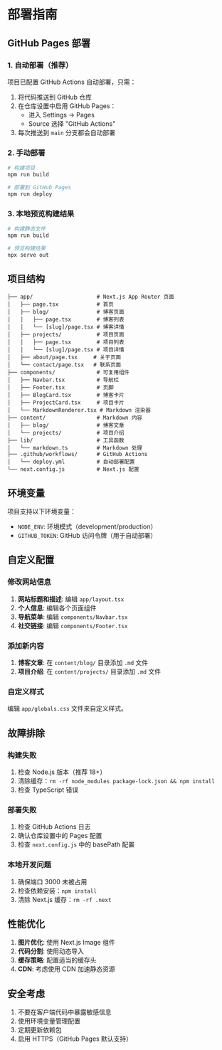# 部署指南

## GitHub Pages 部署

### 1. 自动部署（推荐）

项目已配置 GitHub Actions 自动部署，只需：

1. 将代码推送到 GitHub 仓库
2. 在仓库设置中启用 GitHub Pages：
   - 进入 Settings → Pages
   - Source 选择 "GitHub Actions"
3. 每次推送到 `main` 分支都会自动部署

### 2. 手动部署

```bash
# 构建项目
npm run build

# 部署到 GitHub Pages
npm run deploy
```

### 3. 本地预览构建结果

```bash
# 构建静态文件
npm run build

# 预览构建结果
npx serve out
```

## 项目结构

```
├── app/                    # Next.js App Router 页面
│   ├── page.tsx            # 首页
│   ├── blog/               # 博客页面
│   │   ├── page.tsx        # 博客列表
│   │   └── [slug]/page.tsx # 博客详情
│   ├── projects/           # 项目页面
│   │   ├── page.tsx        # 项目列表
│   │   └── [slug]/page.tsx # 项目详情
│   ├── about/page.tsx     # 关于页面
│   └── contact/page.tsx   # 联系页面
├── components/             # 可复用组件
│   ├── Navbar.tsx          # 导航栏
│   ├── Footer.tsx          # 页脚
│   ├── BlogCard.tsx        # 博客卡片
│   ├── ProjectCard.tsx     # 项目卡片
│   └── MarkdownRenderer.tsx # Markdown 渲染器
├── content/                # Markdown 内容
│   ├── blog/               # 博客文章
│   └── projects/           # 项目介绍
├── lib/                    # 工具函数
│   └── markdown.ts         # Markdown 处理
├── .github/workflows/      # GitHub Actions
│   └── deploy.yml          # 自动部署配置
└── next.config.js          # Next.js 配置
```

## 环境变量

项目支持以下环境变量：

- `NODE_ENV`: 环境模式（development/production）
- `GITHUB_TOKEN`: GitHub 访问令牌（用于自动部署）

## 自定义配置

### 修改网站信息

1. **网站标题和描述**: 编辑 `app/layout.tsx`
2. **个人信息**: 编辑各个页面组件
3. **导航菜单**: 编辑 `components/Navbar.tsx`
4. **社交链接**: 编辑 `components/Footer.tsx`

### 添加新内容

1. **博客文章**: 在 `content/blog/` 目录添加 `.md` 文件
2. **项目介绍**: 在 `content/projects/` 目录添加 `.md` 文件

### 自定义样式

编辑 `app/globals.css` 文件来自定义样式。

## 故障排除

### 构建失败

1. 检查 Node.js 版本（推荐 18+）
2. 清除缓存：`rm -rf node_modules package-lock.json && npm install`
3. 检查 TypeScript 错误

### 部署失败

1. 检查 GitHub Actions 日志
2. 确认仓库设置中的 Pages 配置
3. 检查 `next.config.js` 中的 basePath 配置

### 本地开发问题

1. 确保端口 3000 未被占用
2. 检查依赖安装：`npm install`
3. 清除 Next.js 缓存：`rm -rf .next`

## 性能优化

1. **图片优化**: 使用 Next.js Image 组件
2. **代码分割**: 使用动态导入
3. **缓存策略**: 配置适当的缓存头
4. **CDN**: 考虑使用 CDN 加速静态资源

## 安全考虑

1. 不要在客户端代码中暴露敏感信息
2. 使用环境变量管理配置
3. 定期更新依赖包
4. 启用 HTTPS（GitHub Pages 默认支持）
